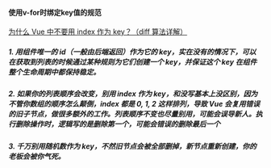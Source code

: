 #### 使用v-for时绑定key值的规范

[为什么 Vue 中不要用 index 作为 key？（diff 算法详解）](https://juejin.im/post/5e8694b75188257372503722#heading-9)

##### 1. 用组件唯一的 id（一般由后端返回）作为它的 key，实在没有的情况下，可以在获取到列表的时候通过某种规则为它们创建一个 key，并保证这个 key 在组件整个生命周期中都保持稳定。

##### 2. 如果你的列表顺序会改变，别用 index 作为 key，和没写基本上没区别，因为不管你数组的顺序怎么颠倒，index 都是 0, 1, 2 这样排列，导致 Vue 会复用错误的旧子节点，做很多额外的工作。列表顺序不变也尽量别用，可能会误导新人。执行删除操作时，逻辑写的是删除第一个，可能会错误的删除最后一个

##### 3. 千万别用随机数作为 key，不然旧节点会被全部删掉，新节点重新创建，你的老板会被你气死。